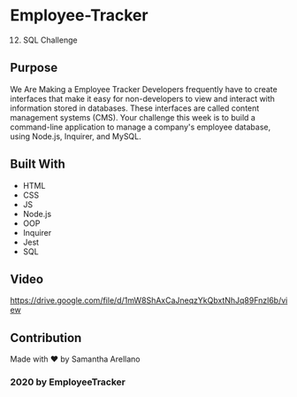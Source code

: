 # Employee-Tracker
12. SQL Challenge
## Purpose
We Are Making a Employee Tracker
Developers frequently have to create interfaces that make it easy for non-developers to view and interact with information stored in databases. These interfaces are called content management systems (CMS). Your challenge this week is to build a command-line application to manage a company's employee database, using Node.js, Inquirer, and MySQL.

## Built With
* HTML
* CSS
* JS
* Node.js
* OOP
* Inquirer
* Jest
* SQL

## Video
https://drive.google.com/file/d/1mW8ShAxCaJneqzYkQbxtNhJq89Fnzl6b/view
## Contribution
Made with ❤️ by Samantha Arellano

### 2020 by EmployeeTracker